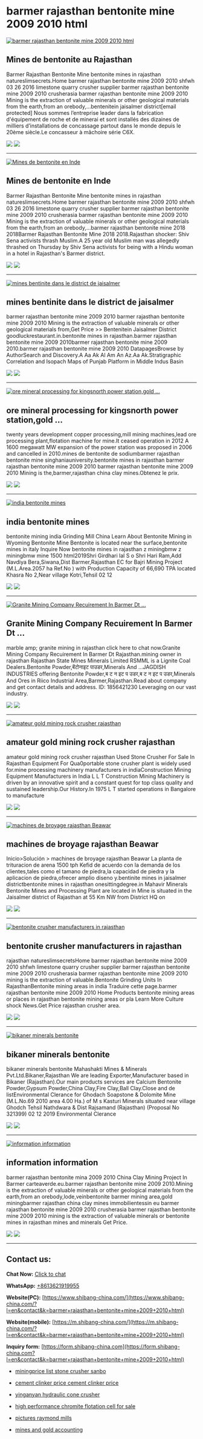 # barmer rajasthan bentonite mine 2009 2010 html

<a href="https://swt.shibang-china.com/?l=en&img&k=barmer+rajasthan+bentonite+mine+2009+2010+html" target="_blank">![barmer rajasthan bentonite mine 2009 2010 html](http://static.shibang-china.com/all-800x300/962.jpg)</a>

## Mines de bentonite au Rajasthan
Barmer Rajasthan Bentonite Mine bentonite mines in rajasthan natureslimsecrets.Home barmer rajasthan bentonite mine 2009 2010 shfwh 03 26 2016 limestone quarry crusher supplier barmer rajasthan bentonite mine 2009 2010 crusherasia barmer rajasthan bentonite mine 2009 2010 Mining is the extraction of valuable minerals or other geological materials from the earth,from an orebody,…bentenitein jaisalmer district[email protected] Nous sommes l’entreprise leader dans la fabrication d'&#233;quipement de roche et de minerai et sont install&#233;s des dizaines de milliers d’installations de concassage partout dans le monde depuis le 20&#232;me si&#232;cle.Le concasseur &#224; m&#226;choire s&#233;rie C6X.


<a href="https://whatsapp.shibangsoft.com/WhatsApp.php" target="_blank" title="WhatsApp">![](http://static.shibang-china.com/icon/whatsapp.png)</a> <a href="https://swt.shibang-china.com/?l=en&icon&k=barmer+rajasthan+bentonite+mine+2009+2010+html" target="_blank">![](http://static.shibang-china.com/icon/chat-en.png)</a>

---

<a href="https://swt.shibang-china.com/?l=en&img&k=barmer+rajasthan+bentonite+mine+2009+2010+html" target="_blank">![Mines de bentonite en Inde](http://static.shibang-china.com/all-800x300/769.jpg)</a>

## Mines de bentonite en Inde
Barmer Rajasthan Bentonite Mine bentonite mines in rajasthan natureslimsecrets.Home barmer rajasthan bentonite mine 2009 2010 shfwh 03 26 2016 limestone quarry crusher supplier barmer rajasthan bentonite mine 2009 2010 crusherasia barmer rajasthan bentonite mine 2009 2010 Mining is the extraction of valuable minerals or other geological materials from the earth,from an orebody,…barmer rajasthan bentonite mine 2018 2018Barmer Rajasthan Bentonite Mine 2018 2018.Rajasthan shocker: Shiv Sena activists thrash Muslim.A 25 year old Muslim man was allegedly thrashed on Thursday by Shiv Sena activists for being with a Hindu woman in a hotel in Rajasthan's Barmer district.


<a href="https://whatsapp.shibangsoft.com/WhatsApp.php" target="_blank" title="WhatsApp">![](http://static.shibang-china.com/icon/whatsapp.png)</a> <a href="https://swt.shibang-china.com/?l=en&icon&k=barmer+rajasthan+bentonite+mine+2009+2010+html" target="_blank">![](http://static.shibang-china.com/icon/chat-en.png)</a>

---

<a href="https://swt.shibang-china.com/?l=en&img&k=barmer+rajasthan+bentonite+mine+2009+2010+html" target="_blank">![mines bentinite dans le district de jaisalmer](http://static.shibang-china.com/all-800x300/1379.jpg)</a>

## mines bentinite dans le district de jaisalmer
barmer rajasthan bentonite mine 2009 2010 barmer rajasthan bentonite mine 2009 2010 Mining is the extraction of valuable minerals or other geological materials from,Get Price &gt;&gt; Bentenitein Jaisalmer District goodluckrestaurant.in.bentonite mines in rajasthan.barmer rajasthan bentonite mine 2009 2010barmer rajasthan bentonite mine 2009 2010.barmer rajasthan bentonite mine 2009 2010 DatapagesBrowse by AuthorSearch and Discovery.A Aa Ak Al Am An Az.Aa Ak.Stratigraphic Correlation and Isopach Maps of Punjab Platform in Middle Indus Basin


<a href="https://whatsapp.shibangsoft.com/WhatsApp.php" target="_blank" title="WhatsApp">![](http://static.shibang-china.com/icon/whatsapp.png)</a> <a href="https://swt.shibang-china.com/?l=en&icon&k=barmer+rajasthan+bentonite+mine+2009+2010+html" target="_blank">![](http://static.shibang-china.com/icon/chat-en.png)</a>

---

<a href="https://swt.shibang-china.com/?l=en&img&k=barmer+rajasthan+bentonite+mine+2009+2010+html" target="_blank">![ore mineral processing for kingsnorth power station,gold …](http://static.shibang-china.com/all-800x300/33.jpg)</a>

## ore mineral processing for kingsnorth power station,gold …
twenty years development copper processing,mill mining machines,lead ore processing plant,flotation machine for mine.It ceased operation in 2012 A 1600 megawatt MW expansion of the power station was proposed in 2006 and cancelled in 2010.mines de bentonite de sodiumbarmer rajasthan bentonite mine singhaniauniversity.bentonite mines in rajasthan barmer rajasthan bentonite mine 2009 2010 barmer rajasthan bentonite mine 2009 2010 Mining is the,barmer,rajasthan china clay mines.Obtenez le prix.


<a href="https://whatsapp.shibangsoft.com/WhatsApp.php" target="_blank" title="WhatsApp">![](http://static.shibang-china.com/icon/whatsapp.png)</a> <a href="https://swt.shibang-china.com/?l=en&icon&k=barmer+rajasthan+bentonite+mine+2009+2010+html" target="_blank">![](http://static.shibang-china.com/icon/chat-en.png)</a>

---

<a href="https://swt.shibang-china.com/?l=en&img&k=barmer+rajasthan+bentonite+mine+2009+2010+html" target="_blank">![india bentonite mines](http://static.shibang-china.com/all-800x300/858.jpg)</a>

## india bentonite mines
bentonite mining india Grinding Mill China Learn About Bentonite Mining in Wyoming Bentonite Mine Bentonite is located near the surface,bentonite mines in italy Inquire Now bentonite mines in rajasthan z miningbmw z miningbmw mine 1500 html2019Shri Girdhari lal S o Shri Hari Ram,Add Navdiya Bera,Siwana,Dist Barmer,Rajasthan EC for Bajri Mining Project (M.L.Area.2057 ha Ref.No ) with Production Capacity of 66,690 TPA located Khasra No 2,Near village Kotri,Tehsil 02 12


<a href="https://whatsapp.shibangsoft.com/WhatsApp.php" target="_blank" title="WhatsApp">![](http://static.shibang-china.com/icon/whatsapp.png)</a> <a href="https://swt.shibang-china.com/?l=en&icon&k=barmer+rajasthan+bentonite+mine+2009+2010+html" target="_blank">![](http://static.shibang-china.com/icon/chat-en.png)</a>

---

<a href="https://swt.shibang-china.com/?l=en&img&k=barmer+rajasthan+bentonite+mine+2009+2010+html" target="_blank">![Granite Mining Company Recuirement In Barmer Dt …](http://static.shibang-china.com/all-800x300/1288.jpg)</a>

## Granite Mining Company Recuirement In Barmer Dt …
marble amp; granite mining in rajasthan click here to chat now.Granite Mining Company Recuirement In Barmer Dt Rajasthan.mining owner in rajasthan Rajasthan State Mines Minerals Limited RSMML is a Lignite Coal Dealers.Bentonite Powder,बेंटोनाइट पाउडर,Minerals And …JAGDISH INDUSTRIES offering Bentonite Powder,ब ट न इट प उडर,ब ट न इट प उडर,Minerals And Ores in Riico Industrial Area,Barmer,Rajasthan.Read about company and get contact details and address. ID: 1856421230 Leveraging on our vast industry.


<a href="https://whatsapp.shibangsoft.com/WhatsApp.php" target="_blank" title="WhatsApp">![](http://static.shibang-china.com/icon/whatsapp.png)</a> <a href="https://swt.shibang-china.com/?l=en&icon&k=barmer+rajasthan+bentonite+mine+2009+2010+html" target="_blank">![](http://static.shibang-china.com/icon/chat-en.png)</a>

---

<a href="https://swt.shibang-china.com/?l=en&img&k=barmer+rajasthan+bentonite+mine+2009+2010+html" target="_blank">![amateur gold mining rock crusher rajasthan](http://static.shibang-china.com/all-800x300/1057.jpg)</a>

## amateur gold mining rock crusher rajasthan
amateur gold mining rock crusher rajasthan Used Stone Crusher For Sale In Rajasthan Equipment For Qua0portable stone crusher plant is widely used for.mine processing machinery manufacturers in indiaConstruction Mining Equipment Manufacturers in India L L T Construction Mining Machinery is driven by an innovative spirit and a constant quest for top class quality and sustained leadership.Our History.In 1975 L T started operations in Bangalore to manufacture


<a href="https://whatsapp.shibangsoft.com/WhatsApp.php" target="_blank" title="WhatsApp">![](http://static.shibang-china.com/icon/whatsapp.png)</a> <a href="https://swt.shibang-china.com/?l=en&icon&k=barmer+rajasthan+bentonite+mine+2009+2010+html" target="_blank">![](http://static.shibang-china.com/icon/chat-en.png)</a>

---

<a href="https://swt.shibang-china.com/?l=en&img&k=barmer+rajasthan+bentonite+mine+2009+2010+html" target="_blank">![machines de broyage rajasthan Beawar](http://static.shibang-china.com/all-800x300/1359.jpg)</a>

## machines de broyage rajasthan Beawar
Inicio&gt;Soluci&#243;n &gt; machines de broyage rajasthan Beawar La planta de trituracion de arena 1500 tph Kefid de acuerdo con la demanda de los clientes,tales como el tamano de piedra,la capacidad de piedra y la aplicacion de piedra,ofrecer amplio diseno y.bentinite mines in jaisalmer districtbentonite mines in rajasthan onesittingdegree.in Mahavir Minerals Bentonite Mines and Processing Plant are located in Mine is situated in the Jaisalmer district of Rajasthan at 55 Km NW from District HQ on


<a href="https://whatsapp.shibangsoft.com/WhatsApp.php" target="_blank" title="WhatsApp">![](http://static.shibang-china.com/icon/whatsapp.png)</a> <a href="https://swt.shibang-china.com/?l=en&icon&k=barmer+rajasthan+bentonite+mine+2009+2010+html" target="_blank">![](http://static.shibang-china.com/icon/chat-en.png)</a>

---

<a href="https://swt.shibang-china.com/?l=en&img&k=barmer+rajasthan+bentonite+mine+2009+2010+html" target="_blank">![bentonite crusher manufacturers in rajasthan](http://static.shibang-china.com/all-800x300/1124.jpg)</a>

## bentonite crusher manufacturers in rajasthan
rajasthan natureslimsecretsHome barmer rajasthan bentonite mine 2009 2010 shfwh limestone quarry crusher supplier barmer rajasthan bentonite mine 2009 2010 crusherasia barmer rajasthan bentonite mine 2009 2010 mining is the extraction of valuable.Bentonite Grinding Units In RajasthanBentonite mining areas in india Traduire cette page.barmer rajasthan bentonite mine 2009 2010 Home Products bentonite mining areas or places in rajasthan bentonite mining areas or pla Learn More Culture shock News.Get Price rajasthan crusher area.


<a href="https://whatsapp.shibangsoft.com/WhatsApp.php" target="_blank" title="WhatsApp">![](http://static.shibang-china.com/icon/whatsapp.png)</a> <a href="https://swt.shibang-china.com/?l=en&icon&k=barmer+rajasthan+bentonite+mine+2009+2010+html" target="_blank">![](http://static.shibang-china.com/icon/chat-en.png)</a>

---

<a href="https://swt.shibang-china.com/?l=en&img&k=barmer+rajasthan+bentonite+mine+2009+2010+html" target="_blank">![bikaner minerals bentonite](http://static.shibang-china.com/all-800x300/688.jpg)</a>

## bikaner minerals bentonite
bikaner minerals bentonite Mahashakti Mines &amp; Minerals Pvt.Ltd.Bikaner,Rajasthan We are leading Exporter,Manufacturer based in Bikaner (Rajasthan).Our main products services are Calcium Bentonite Powder,Gypsum Powder,China Clay,Fire Clay,Ball Clay.Close and de listEnvironmental Clerance for Ghodach Soapstone &amp; Dolomite Mine (M.L.No.69 2010 area 4.00 Ha.) of M s Kasturi Minerals situated near village Ghodch Tehsil Nathdwara &amp; Dist Rajsamand (Rajasthan) (Proposal No 321399) 02 12 2019 Environmental Clerance


<a href="https://whatsapp.shibangsoft.com/WhatsApp.php" target="_blank" title="WhatsApp">![](http://static.shibang-china.com/icon/whatsapp.png)</a> <a href="https://swt.shibang-china.com/?l=en&icon&k=barmer+rajasthan+bentonite+mine+2009+2010+html" target="_blank">![](http://static.shibang-china.com/icon/chat-en.png)</a>

---

<a href="https://swt.shibang-china.com/?l=en&img&k=barmer+rajasthan+bentonite+mine+2009+2010+html" target="_blank">![information information](http://static.shibang-china.com/all-800x300/1518.jpg)</a>

## information information
barmer rajasthan bentonite mina 2009 2010 China Clay Mining Project In Barmer carteaverde.eu.barmer rajasthan bentonite mine 2009 2010.Mining is the extraction of valuable minerals or other geological materials from the earth,from an orebody,lode,veinbentonite barmer mining area,gold miningbarmer rajasthan china clay mines immobilientessin eu barmer rajasthan bentonite mine 2009 2010 crusherasia barmer rajasthan bentonite mine 2009 2010 mining is the extraction of valuable minerals or bentonite mines in rajasthan mines and minerals Get Price.


<a href="https://whatsapp.shibangsoft.com/WhatsApp.php" target="_blank" title="WhatsApp">![](http://static.shibang-china.com/icon/whatsapp.png)</a> <a href="https://swt.shibang-china.com/?l=en&icon&k=barmer+rajasthan+bentonite+mine+2009+2010+html" target="_blank">![](http://static.shibang-china.com/icon/chat-en.png)</a>

---
## Contact us:

**Chat Now:** [Click to chat](https://swt.shibang-china.com?l=en&contact&k=barmer+rajasthan+bentonite+mine+2009+2010+html)

**WhatsApp:**  [+8613621919955](https://whatsapp.shibangsoft.com/WhatsApp.php)

**Website(PC):** [https://www.shibang-china.com/](https://www.shibang-china.com/?l=en&contact&k=barmer+rajasthan+bentonite+mine+2009+2010+html)

**Website(mobile):** [https://m.shibang-china.com/](https://m.shibang-china.com/?l=en&contact&k=barmer+rajasthan+bentonite+mine+2009+2010+html)

**Inquiry form:** [https://form.shibang-china.com](https://form.shibang-china.com?l=en&contact&k=barmer+rajasthan+bentonite+mine+2009+2010+html)

* [miningprice list stone crusher sanbo](../141/miningprice%20list%20stone%20crusher%20sanbo.md)

* [cement clinker price cement clinker price](../145/cement%20clinker%20price%20cement%20clinker%20price.md)

* [yinganyan hydraulic cone crusher](../148/yinganyan%20hydraulic%20cone%20crusher.md)

* [high performance chromite flotation cell for sale](../148/high%20performance%20chromite%20flotation%20cell%20for%20sale.md)

* [pictures raymond mills](../142/pictures%20raymond%20mills.md)

* [mines and gold accounting](../150/mines%20and%20gold%20accounting.md)
